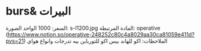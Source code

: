 # burs& البيرات

السعر: 1000 الواحد
الصورة: s-l1200.jpg
المادة المرتبطة: operative (https://www.notion.so/operative-248252c80c4a8029aa30ca81059e411d?pvs=21)
الملاحظات: اكو للهاند بيس اكو للتورباين
بيه تدرجات وانواع هواي